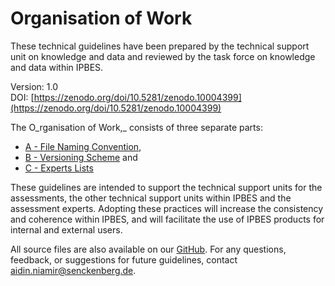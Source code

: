 # Organisation of Work

These technical guidelines have been prepared by the technical support unit on knowledge and data and reviewed by the task force on knowledge and data within IPBES.

Version: 1.0\
DOI: [https://zenodo.org/doi/10.5281/zenodo.10004399](https://zenodo.org/doi/10.5281/zenodo.10004399)

The O_rganisation of Work,_ consists of three separate parts:&#x20;

* [A - File Naming Convention](a-file-naming.md),&#x20;
* [B - Versioning Scheme](broken-reference) and&#x20;
* [C - Experts Lists](broken-reference)&#x20;

These guidelines are intended to support the technical support units for the assessments, the other technical support units within IPBES and the assessment experts. Adopting these practices will increase the consistency and coherence within IPBES, and will facilitate the use of IPBES products for internal and external users.

All source files are also available on our [GitHub](https://github.com/ipbesdata/Technical-Guideline-Series). For any questions, feedback, or suggestions for future guidelines, contact [aidin.niamir@senckenberg.de](mailto:aidin.niamir@senckenberg.de).
